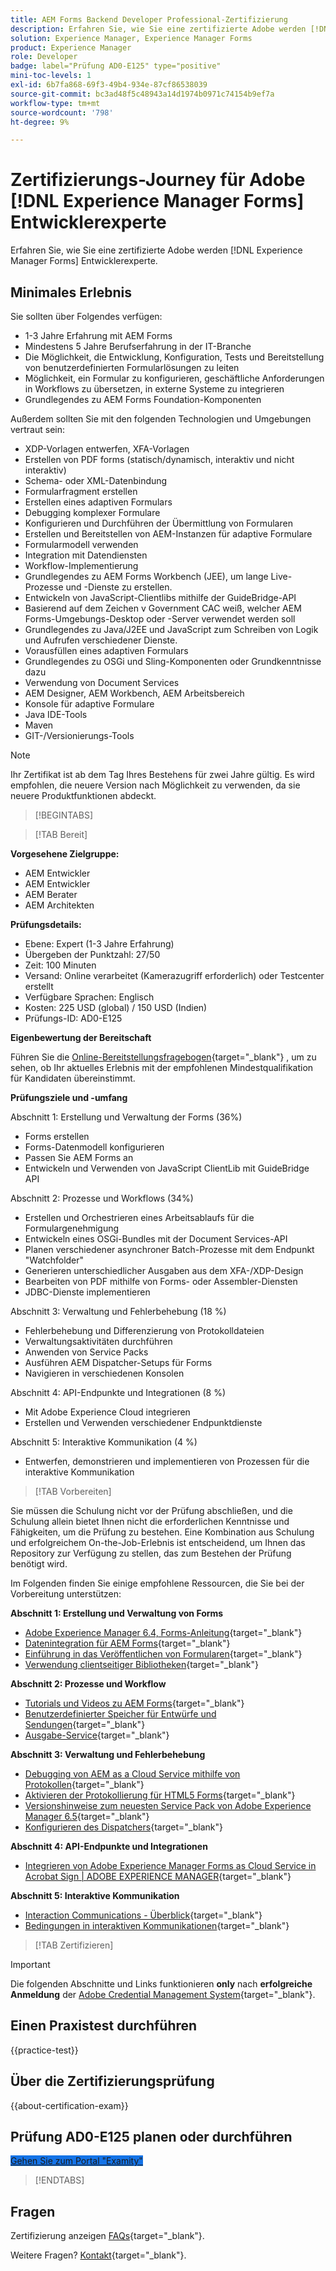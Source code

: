 ```yaml
---
title: AEM Forms Backend Developer Professional-Zertifizierung
description: Erfahren Sie, wie Sie eine zertifizierte Adobe werden [!DNL Experience Manager Forms] Backend-Entwickler-Expert.
solution: Experience Manager, Experience Manager Forms
product: Experience Manager
role: Developer
badge: label="Prüfung AD0-E125" type="positive"
mini-toc-levels: 1
exl-id: 6b7fa868-69f3-49b4-934e-87cf86538039
source-git-commit: bc3ad48f5c48943a14d1974b0971c74154b9ef7a
workflow-type: tm+mt
source-wordcount: '798'
ht-degree: 9%

---
```


# Zertifizierungs-Journey für Adobe [!DNL Experience Manager Forms] Entwicklerexperte

Erfahren Sie, wie Sie eine zertifizierte Adobe werden [!DNL Experience Manager Forms] Entwicklerexperte.

## Minimales Erlebnis

Sie sollten über Folgendes verfügen:

* 1-3 Jahre Erfahrung mit AEM Forms
* Mindestens 5 Jahre Berufserfahrung in der IT-Branche
* Die Möglichkeit, die Entwicklung, Konfiguration, Tests und Bereitstellung von benutzerdefinierten Formularlösungen zu leiten
* Möglichkeit, ein Formular zu konfigurieren, geschäftliche Anforderungen in Workflows zu übersetzen, in externe Systeme zu integrieren
* Grundlegendes zu AEM Forms Foundation-Komponenten

Außerdem sollten Sie mit den folgenden Technologien und Umgebungen vertraut sein:

* XDP-Vorlagen entwerfen, XFA-Vorlagen
* Erstellen von PDF forms (statisch/dynamisch, interaktiv und nicht interaktiv)
* Schema- oder XML-Datenbindung
* Formularfragment erstellen
* Erstellen eines adaptiven Formulars
* Debugging komplexer Formulare
* Konfigurieren und Durchführen der Übermittlung von Formularen
* Erstellen und Bereitstellen von AEM-Instanzen für adaptive Formulare
* Formularmodell verwenden
* Integration mit Datendiensten
* Workflow-Implementierung
* Grundlegendes zu AEM Forms Workbench (JEE), um lange Live-Prozesse und -Dienste zu erstellen.
* Entwickeln von JavaScript-Clientlibs mithilfe der GuideBridge-API
* Basierend auf dem Zeichen v Government CAC weiß, welcher AEM Forms-Umgebungs-Desktop oder -Server verwendet werden soll
* Grundlegendes zu Java/J2EE und JavaScript zum Schreiben von Logik und Aufrufen verschiedener Dienste.
* Vorausfüllen eines adaptiven Formulars
* Grundlegendes zu OSGi und Sling-Komponenten oder Grundkenntnisse dazu
* Verwendung von Document Services
* AEM Designer, AEM Workbench, AEM Arbeitsbereich
* Konsole für adaptive Formulare
* Java IDE-Tools
* Maven
* GIT-/Versionierungs-Tools

>[!NOTE]
>
>Ihr Zertifikat ist ab dem Tag Ihres Bestehens für zwei Jahre gültig. Es wird empfohlen, die neuere Version nach Möglichkeit zu verwenden, da sie neuere Produktfunktionen abdeckt.

>[!BEGINTABS]

>[!TAB Bereit]

**Vorgesehene Zielgruppe:**

* AEM Entwickler
* AEM Entwickler
* AEM Berater
* AEM Architekten

**Prüfungsdetails:**

* Ebene: Expert (1-3 Jahre Erfahrung)
* Übergeben der Punktzahl: 27/50
* Zeit: 100 Minuten
* Versand: Online verarbeitet (Kamerazugriff erforderlich) oder Testcenter erstellt
* Verfügbare Sprachen: Englisch
* Kosten: 225 USD (global) / 150 USD (Indien)
* Prüfungs-ID: AD0-E125

**Eigenbewertung der Bereitschaft**

Führen Sie die [Online-Bereitstellungsfragebogen](https://scorpion.caveon.com/launchpad/ad-q-e129-readiness-questionnaire-for-adobe-aem-assets-developer-professional-exam-copy-x38d6m/ad-q-e125-readiness-questionnaire-for-adobe-aem-forms-developer-expert-exam){target="_blank"} , um zu sehen, ob Ihr aktuelles Erlebnis mit der empfohlenen Mindestqualifikation für Kandidaten übereinstimmt.

**Prüfungsziele und -umfang**

Abschnitt 1: Erstellung und Verwaltung der Forms (36%)

* Forms erstellen
* Forms-Datenmodell konfigurieren
* Passen Sie AEM Forms an
* Entwickeln und Verwenden von JavaScript ClientLib mit GuideBridge API

Abschnitt 2: Prozesse und Workflows (34%)

* Erstellen und Orchestrieren eines Arbeitsablaufs für die Formulargenehmigung
* Entwickeln eines OSGi-Bundles mit der Document Services-API
* Planen verschiedener asynchroner Batch-Prozesse mit dem Endpunkt &quot;Watchfolder&quot;
* Generieren unterschiedlicher Ausgaben aus dem XFA-/XDP-Design
* Bearbeiten von PDF mithilfe von Forms- oder Assembler-Diensten
* JDBC-Dienste implementieren

Abschnitt 3: Verwaltung und Fehlerbehebung (18 %)

* Fehlerbehebung und Differenzierung von Protokolldateien
* Verwaltungsaktivitäten durchführen
* Anwenden von Service Packs
* Ausführen AEM Dispatcher-Setups für Forms
* Navigieren in verschiedenen Konsolen

Abschnitt 4: API-Endpunkte und Integrationen (8 %)

* Mit Adobe Experience Cloud integrieren
* Erstellen und Verwenden verschiedener Endpunktdienste

Abschnitt 5: Interaktive Kommunikation (4 %)

* Entwerfen, demonstrieren und implementieren von Prozessen für die interaktive Kommunikation

>[!TAB Vorbereiten]

Sie müssen die Schulung nicht vor der Prüfung abschließen, und die Schulung allein bietet Ihnen nicht die erforderlichen Kenntnisse und Fähigkeiten, um die Prüfung zu bestehen. Eine Kombination aus Schulung und erfolgreichem On-the-Job-Erlebnis ist entscheidend, um Ihnen das Repository zur Verfügung zu stellen, das zum Bestehen der Prüfung benötigt wird.

Im Folgenden finden Sie einige empfohlene Ressourcen, die Sie bei der Vorbereitung unterstützen:

**Abschnitt 1: Erstellung und Verwaltung von Forms**

* [Adobe Experience Manager 6.4, Forms-Anleitung](https://experienceleague.adobe.com/docs/experience-manager-64/forms/home.html){target="_blank"}
* [Datenintegration für AEM Forms](https://experienceleague.adobe.com/docs/experience-manager-65/forms/form-data-model/data-integration.html){target="_blank"}
* [Einführung in das Veröffentlichen von Formularen](https://experienceleague.adobe.com/docs/experience-manager-64/forms/publish-process-aem-forms/introduction-publishing-forms.html#aem-forms-portal-components-overview){target="_blank"}
* [Verwendung clientseitiger Bibliotheken](https://experienceleague.adobe.com/docs/experience-manager-65/developing/introduction/clientlibs.html?lang=de#locating-a-client-library-folder-and-using-the-proxy-client-libraries-servlet){target="_blank"}

**Abschnitt 2: Prozesse und Workflow**

* [Tutorials und Videos zu AEM Forms](https://experienceleague.adobe.com/docs/experience-manager-learn/forms/overview.html?lang=de){target="_blank"}
* [Benutzerdefinierter Speicher für Entwürfe und Sendungen](https://experienceleague.adobe.com/docs/experience-manager-64/forms/use-forms-portal/adding-custom-storage-provider-forms.html){target="_blank"}
* [Ausgabe-Service](https://experienceleague.adobe.com/docs/experience-manager-65/forms/use-document-services/output-service.html#generating-non-interactive-form-documents){target="_blank"}

**Abschnitt 3: Verwaltung und Fehlerbehebung**

* [Debugging von AEM as a Cloud Service mithilfe von Protokollen](https://experienceleague.adobe.com/docs/experience-manager-learn/cloud-service/debugging/debugging-aem-as-a-cloud-service/logs.html#:~:text=aemerror%20is%20the%20Java%20error%20log%20%28found%20at,log%20levels%20for%20custom%20loggers%20per%20environment%20type%3A){target="_blank"}
* [Aktivieren der Protokollierung für HTML5 Forms](https://experienceleague.adobe.com/docs/experience-manager-65/forms/html5-forms/enable-logs.html){target="_blank"}
* [Versionshinweise zum neuesten Service Pack von Adobe Experience Manager 6.5](https://experienceleague.adobe.com/docs/experience-manager-65/release-notes/service-pack/sp-release-notes.html?lang=de){target="_blank"}
* [Konfigurieren des Dispatchers](https://experienceleague.adobe.com/docs/experience-manager-dispatcher/using/configuring/dispatcher-configuration.html?lang=de){target="_blank"}

**Abschnitt 4: API-Endpunkte und Integrationen**

* [Integrieren von Adobe Experience Manager Forms as Cloud Service in Acrobat Sign | ADOBE EXPERIENCE MANAGER](https://experienceleague.adobe.com/docs/experience-manager-learn/cloud-service/forms/forms-and-sign/introduction.html){target="_blank"}

**Abschnitt 5: Interaktive Kommunikation**

* [Interaction Communications - Überblick](https://experienceleague.adobe.com/docs/experience-manager-64/forms/getting-started/interactive-communications-overview.html){target="_blank"}
* [Bedingungen in interaktiven Kommunikationen](https://experienceleague.adobe.com/docs/experience-manager-65/forms/interactive-communications/conditions-interactive-communications.html){target="_blank"}

>[!TAB Zertifizieren]

>[!IMPORTANT]
>
>Die folgenden Abschnitte und Links funktionieren **only** nach **erfolgreiche Anmeldung** der [Adobe Credential Management System](https://www.certmetrics.com/adobe){target="_blank"}.

## Einen Praxistest durchführen

{{practice-test}}

## Über die Zertifizierungsprüfung

{{about-certification-exam}}

## Prüfung AD0-E125 planen oder durchführen

<a href="https://www.certmetrics.com/adobe/candidate/examity_sso.aspx?eid=AD0-E125" target="_blank" class="spectrum-Button spectrum-Button--fill spectrum-Button--accent spectrum-Button--sizeM is-margin-bottom-big-big at-element-click-tracking" style="background-color:#1473E6">

<span class="spectrum-Button-label has-no-wrap">
   Gehen Sie zum Portal "Examity"
</span>
</a>

>[!ENDTABS]

## Fragen

Zertifizierung anzeigen [FAQs](https://experienceleague.adobe.com/docs/certification/certification/faq.html){target="_blank"}.

Weitere Fragen? [Kontakt](mailto:certif@adobe.com){target="_blank"}.
